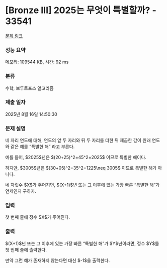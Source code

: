 # [Bronze III] 2025는 무엇이 특별할까? - 33541 

[문제 링크](https://www.acmicpc.net/problem/33541) 

### 성능 요약

메모리: 109544 KB, 시간: 92 ms

### 분류

수학, 브루트포스 알고리즘

### 제출 일자

2025년 8월 16일 14:50:30

### 문제 설명

<p>네 자리 연도에 대해, 연도의 앞 두 자리와 뒤 두 자리를 더한 뒤 제곱한 값이 원래 연도와 같은 해를 “특별한 해” 라고 부른다.</p>

<p>예를 들어, $2025$년은 $(20+25)^2=45^2=2025$ 이므로 특별한 해이다.</p>

<p>하지만, $3005$년은 $(30+05)^2=35^2=1225\neq 3005$ 이므로 특별한 해가 아니다.</p>

<p>네 자릿수 $X$가 주어지면, $(X+1)$년 또는 그 이후에 있는 가장 빠른 “특별한 해”가 언제인지 구하자.</p>

### 입력 

 <p>첫 번째 줄에 정수 $X$가 주어진다.</p>

### 출력 

 <p>$(X+1)$년 또는 그 이후에 있는 가장 빠른 “특별한 해”가 $Y$년이라면, 정수 $Y$를 첫 번째 줄에 출력한다.</p>

<p>만약 그런 해가 존재하지 않는다면 대신 $-1$을 출력한다.</p>

